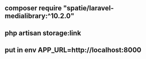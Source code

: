 ## composer require "spatie/laravel-medialibrary:^10.2.0" 
## php artisan storage:link
## put in env APP_URL=http://localhost:8000
